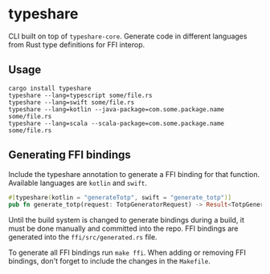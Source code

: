 # typeshare

CLI built on top of `typeshare-core`. Generate code in different languages from Rust type definitions for FFI interop.

## Usage

```
cargo install typeshare
typeshare --lang=typescript some/file.rs
typeshare --lang=swift some/file.rs
typeshare --lang=kotlin --java-package=com.some.package.name some/file.rs
typeshare --lang=scala --scala-package=com.some.package.name some/file.rs
```

## Generating FFI bindings

Include the typeshare annotation to generate a FFI binding for that function. Available languages are `kotlin` and `swift`.

```rust
#[typeshare(kotlin = "generateTotp", swift = "generate_totp")]
pub fn generate_totp(request: TotpGeneratorRequest) -> Result<TotpGeneratorResponse>`
```

Until the build system is changed to generate bindings during a build, it must be done manually and committed into the repo. FFI bindings are generated into the `ffi/src/generated.rs` file.

To generate all FFI bindings run `make ffi`. When adding or removing FFI bindings, don't forget to include the changes in the `Makefile`.
